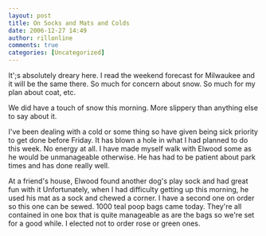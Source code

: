```yaml
---
layout: post
title: On Socks and Mats and Colds
date: 2006-12-27 14:49
author: rillonline
comments: true
categories: [Uncategorized]
---
```

<p>It';s absolutely dreary here. I read the weekend forecast for Milwaukee and it will be the same there. So much for concern about snow. So much for my plan about coat, etc. 
<p>We did have a touch of snow this morning. More slippery than anything else to say about it.
<p>I've been dealing with a cold or some thing so have given being sick priority to get done before Friday. It has blown a hole in what I had planned to do this week. No energy at all. I have made myself walk with Elwood some as he would be unmanageable otherwise. He has had to be patient  about park times and has done really well.
<p>At a friend's house, Elwood found another dog's play sock and had great fun with it Unfortunately, when I had difficulty getting up this morning, he used his mat as a sock and chewed a corner. I have a second one on order so this one can be sewed. 1000 teal poop bags came today. They're all contained in one box that is quite manageable as are the bags so we're set for a good while. I elected not to order rose or green ones.
